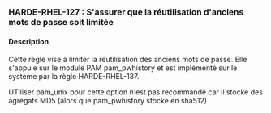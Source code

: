 ### HARDE-RHEL-127 : S'assurer que la réutilisation d'anciens mots de passe soit limitée

#### Description
Cette règle vise à limiter la réutilisation des anciens mots de passe. Elle s'appuie sur le module PAM pam_pwhistory et est implémenté sur le système par la règle HARDE-RHEL-137.

UTiliser pam_unix pour cette option n'est pas recommandé car il stocke des agrégats MD5 (alors que pam_pwhistory stocke en sha512)
